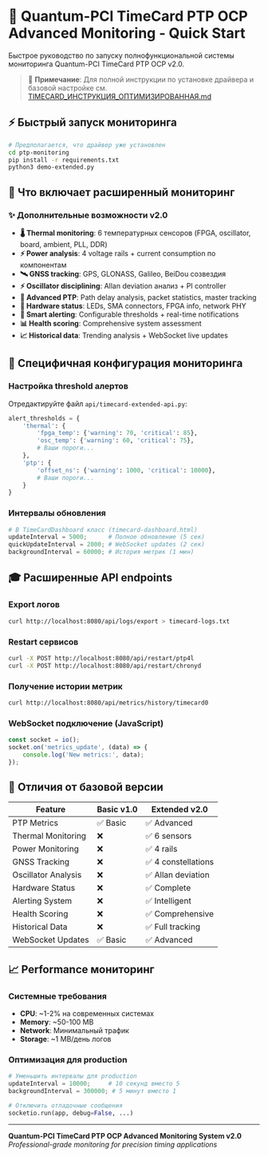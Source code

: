# 🚀 Quantum-PCI TimeCard PTP OCP Advanced Monitoring - Quick Start

Быстрое руководство по запуску полнофункциональной системы мониторинга Quantum-PCI TimeCard PTP OCP v2.0.

> 📌 **Примечание**: Для полной инструкции по установке драйвера и базовой настройке см. [TIMECARD_ИНСТРУКЦИЯ_ОПТИМИЗИРОВАННАЯ.md](../TIMECARD_ИНСТРУКЦИЯ_ОПТИМИЗИРОВАННАЯ.md)

## ⚡ Быстрый запуск мониторинга

```bash
# Предполагается, что драйвер уже установлен
cd ptp-monitoring
pip install -r requirements.txt
python3 demo-extended.py
```

## 🎯 Что включает расширенный мониторинг

### ✨ Дополнительные возможности v2.0
- **🌡️ Thermal monitoring**: 6 температурных сенсоров (FPGA, oscillator, board, ambient, PLL, DDR)
- **⚡ Power analysis**: 4 voltage rails + current consumption по компонентам
- **🛰️ GNSS tracking**: GPS, GLONASS, Galileo, BeiDou созвездия
- **⚡ Oscillator disciplining**: Allan deviation анализ + PI controller
- **📡 Advanced PTP**: Path delay analysis, packet statistics, master tracking
- **🔧 Hardware status**: LEDs, SMA connectors, FPGA info, network PHY
- **🚨 Smart alerting**: Configurable thresholds + real-time notifications
- **📊 Health scoring**: Comprehensive system assessment
- **📈 Historical data**: Trending analysis + WebSocket live updates

## 🔧 Специфичная конфигурация мониторинга

### Настройка threshold алертов
Отредактируйте файл `api/timecard-extended-api.py`:

```python
alert_thresholds = {
    'thermal': {
        'fpga_temp': {'warning': 70, 'critical': 85},
        'osc_temp': {'warning': 60, 'critical': 75},
        # Ваши пороги...
    },
    'ptp': {
        'offset_ns': {'warning': 1000, 'critical': 10000},
        # Ваши пороги...
    }
}
```

### Интервалы обновления
```python
# В TimeCardDashboard класс (timecard-dashboard.html)
updateInterval = 5000;      # Полное обновление (5 сек)
quickUpdateInterval = 2000; # WebSocket updates (2 сек)
backgroundInterval = 60000; # История метрик (1 мин)
```

## 🎓 Расширенные API endpoints

### Export логов
```bash
curl http://localhost:8080/api/logs/export > timecard-logs.txt
```

### Restart сервисов
```bash
curl -X POST http://localhost:8080/api/restart/ptp4l
curl -X POST http://localhost:8080/api/restart/chronyd
```

### Получение истории метрик
```bash
curl http://localhost:8080/api/metrics/history/timecard0
```

### WebSocket подключение (JavaScript)
```javascript
const socket = io();
socket.on('metrics_update', (data) => {
    console.log('New metrics:', data);
});
```

## 🌟 Отличия от базовой версии

| Feature | Basic v1.0 | Extended v2.0 |
|---------|------------|---------------|
| PTP Metrics | ✅ Basic | ✅ Advanced |
| Thermal Monitoring | ❌ | ✅ 6 sensors |
| Power Monitoring | ❌ | ✅ 4 rails |
| GNSS Tracking | ❌ | ✅ 4 constellations |
| Oscillator Analysis | ❌ | ✅ Allan deviation |
| Hardware Status | ❌ | ✅ Complete |
| Alerting System | ❌ | ✅ Intelligent |
| Health Scoring | ❌ | ✅ Comprehensive |
| Historical Data | ❌ | ✅ Full tracking |
| WebSocket Updates | ✅ Basic | ✅ Advanced |

## 📈 Performance мониторинг

### Системные требования
- **CPU**: ~1-2% на современных системах
- **Memory**: ~50-100 MB
- **Network**: Минимальный трафик
- **Storage**: ~1 MB/день логов

### Оптимизация для production
```python
# Уменьшить интервалы для production
updateInterval = 10000;     # 10 секунд вместо 5
backgroundInterval = 300000; # 5 минут вместо 1

# Отключить отладочные сообщения
socketio.run(app, debug=False, ...)
```

---
**Quantum-PCI TimeCard PTP OCP Advanced Monitoring System v2.0**  
*Professional-grade monitoring for precision timing applications*